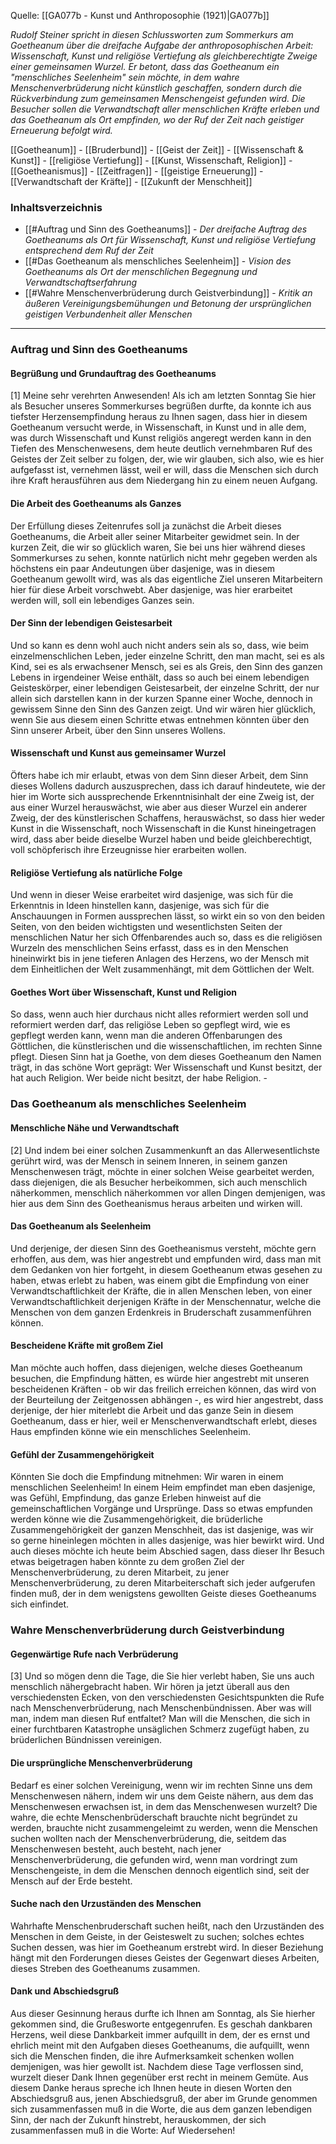 Quelle: [[GA077b - Kunst und Anthroposophie (1921)|GA077b]]


_Rudolf Steiner spricht in diesen Schlussworten zum Sommerkurs am Goetheanum über die dreifache Aufgabe der anthroposophischen Arbeit: Wissenschaft, Kunst und religiöse Vertiefung als gleichberechtigte Zweige einer gemeinsamen Wurzel. Er betont, dass das Goetheanum ein "menschliches Seelenheim" sein möchte, in dem wahre Menschenverbrüderung nicht künstlich geschaffen, sondern durch die Rückverbindung zum gemeinsamen Menschengeist gefunden wird. Die Besucher sollen die Verwandtschaft aller menschlichen Kräfte erleben und das Goetheanum als Ort empfinden, wo der Ruf der Zeit nach geistiger Erneuerung befolgt wird._

[[Goetheanum]] - [[Bruderbund]] - [[Geist der Zeit]] - [[Wissenschaft & Kunst]] - [[religiöse Vertiefung]] - [[Kunst, Wissenschaft, Religion]] - [[Goetheanismus]] - [[Zeitfragen]] - [[geistige Erneuerung]] - [[Verwandtschaft der Kräfte]] - [[Zukunft der Menschheit]]

### Inhaltsverzeichnis

- [[#Auftrag und Sinn des Goetheanums]] - _Der dreifache Auftrag des Goetheanums als Ort für Wissenschaft, Kunst und religiöse Vertiefung entsprechend dem Ruf der Zeit_
- [[#Das Goetheanum als menschliches Seelenheim]] - _Vision des Goetheanums als Ort der menschlichen Begegnung und Verwandtschaftserfahrung_
- [[#Wahre Menschenverbrüderung durch Geistverbindung]] - _Kritik an äußeren Vereinigungsbemühungen und Betonung der ursprünglichen geistigen Verbundenheit aller Menschen_

---

### Auftrag und Sinn des Goetheanums

#### Begrüßung und Grundauftrag des Goetheanums

[1] Meine sehr verehrten Anwesenden! Als ich am letzten Sonntag Sie hier als Besucher unseres Sommerkurses begrüßen durfte, da konnte ich aus tiefster Herzensempfindung heraus zu Ihnen sagen, dass hier in diesem Goetheanum versucht werde, in Wissenschaft, in Kunst und in alle dem, was durch Wissenschaft und Kunst religiös angeregt werden kann in den Tiefen des Menschenwesens, dem heute deutlich vernehmbaren Ruf des Geistes der Zeit selber zu folgen, der, wie wir glauben, sich also, wie es hier aufgefasst ist, vernehmen lässt, weil er will, dass die Menschen sich durch ihre Kraft herausführen aus dem Niedergang hin zu einem neuen Aufgang.

#### Die Arbeit des Goetheanums als Ganzes

Der Erfüllung dieses Zeitenrufes soll ja zunächst die Arbeit dieses Goetheanums, die Arbeit aller seiner Mitarbeiter gewidmet sein. In der kurzen Zeit, die wir so glücklich waren, Sie bei uns hier während dieses Sommerkurses zu sehen, konnte natürlich nicht mehr gegeben werden als höchstens ein paar Andeutungen über dasjenige, was in diesem Goetheanum gewollt wird, was als das eigentliche Ziel unseren Mitarbeitern hier für diese Arbeit vorschwebt. Aber dasjenige, was hier erarbeitet werden will, soll ein lebendiges Ganzes sein.

#### Der Sinn der lebendigen Geistesarbeit

Und so kann es denn wohl auch nicht anders sein als so, dass, wie beim einzelmenschlichen Leben, jeder einzelne Schritt, den man macht, sei es als Kind, sei es als erwachsener Mensch, sei es als Greis, den Sinn des ganzen Lebens in irgendeiner Weise enthält, dass so auch bei einem lebendigen Geisteskörper, einer lebendigen Geistesarbeit, der einzelne Schritt, der nur allein sich darstellen kann in der kurzen Spanne einer Woche, dennoch in gewissem Sinne den Sinn des Ganzen zeigt. Und wir wären hier glücklich, wenn Sie aus diesem einen Schritte etwas entnehmen könnten über den Sinn unserer Arbeit, über den Sinn unseres Wollens.

#### Wissenschaft und Kunst aus gemeinsamer Wurzel

Öfters habe ich mir erlaubt, etwas von dem Sinn dieser Arbeit, dem Sinn dieses Wollens dadurch auszusprechen, dass ich darauf hindeutete, wie der hier im Worte sich aussprechende Erkenntnisinhalt der eine Zweig ist, der aus einer Wurzel herauswächst, wie aber aus dieser Wurzel ein anderer Zweig, der des künstlerischen Schaffens, herauswächst, so dass hier weder Kunst in die Wissenschaft, noch Wissenschaft in die Kunst hineingetragen wird, dass aber beide dieselbe Wurzel haben und beide gleichberechtigt, voll schöpferisch ihre Erzeugnisse hier erarbeiten wollen.

#### Religiöse Vertiefung als natürliche Folge

Und wenn in dieser Weise erarbeitet wird dasjenige, was sich für die Erkenntnis in Ideen hinstellen kann, dasjenige, was sich für die Anschauungen in Formen aussprechen lässt, so wirkt ein so von den beiden Seiten, von den beiden wichtigsten und wesentlichsten Seiten der menschlichen Natur her sich Offenbarendes auch so, dass es die religiösen Wurzeln des menschlichen Seins erfasst, dass es in den Menschen hineinwirkt bis in jene tieferen Anlagen des Herzens, wo der Mensch mit dem Einheitlichen der Welt zusammenhängt, mit dem Göttlichen der Welt.

#### Goethes Wort über Wissenschaft, Kunst und Religion

So dass, wenn auch hier durchaus nicht alles reformiert werden soll und reformiert werden darf, das religiöse Leben so gepflegt wird, wie es gepflegt werden kann, wenn man die anderen Offenbarungen des Göttlichen, die künstlerischen und die wissenschaftlichen, im rechten Sinne pflegt. Diesen Sinn hat ja Goethe, von dem dieses Goetheanum den Namen trägt, in das schöne Wort geprägt: Wer Wissenschaft und Kunst besitzt, der hat auch Religion. Wer beide nicht besitzt, der habe Religion. -

### Das Goetheanum als menschliches Seelenheim

#### Menschliche Nähe und Verwandtschaft

[2] Und indem bei einer solchen Zusammenkunft an das Allerwesentlichste gerührt wird, was der Mensch in seinem Inneren, in seinem ganzen Menschenwesen trägt, möchte in einer solchen Weise gearbeitet werden, dass diejenigen, die als Besucher herbeikommen, sich auch menschlich näherkommen, menschlich näherkommen vor allen Dingen demjenigen, was hier aus dem Sinn des Goetheanismus heraus arbeiten und wirken will.

#### Das Goetheanum als Seelenheim

Und derjenige, der diesen Sinn des Goetheanismus versteht, möchte gern erhoffen, aus dem, was hier angestrebt und empfunden wird, dass man mit dem Gedanken von hier fortgeht, in diesem Goetheanum etwas gesehen zu haben, etwas erlebt zu haben, was einem gibt die Empfindung von einer Verwandtschaftlichkeit der Kräfte, die in allen Menschen leben, von einer Verwandtschaftlichkeit derjenigen Kräfte in der Menschennatur, welche die Menschen von dem ganzen Erdenkreis in Bruderschaft zusammenführen können.

#### Bescheidene Kräfte mit großem Ziel

Man möchte auch hoffen, dass diejenigen, welche dieses Goetheanum besuchen, die Empfindung hätten, es würde hier angestrebt mit unseren bescheidenen Kräften - ob wir das freilich erreichen können, das wird von der Beurteilung der Zeitgenossen abhängen -, es wird hier angestrebt, dass derjenige, der hier miterlebt die Arbeit und das ganze Sein in diesem Goetheanum, dass er hier, weil er Menschenverwandtschaft erlebt, dieses Haus empfinden könne wie ein menschliches Seelenheim.

#### Gefühl der Zusammengehörigkeit

Könnten Sie doch die Empfindung mitnehmen: Wir waren in einem menschlichen Seelenheim! In einem Heim empfindet man eben dasjenige, was Gefühl, Empfindung, das ganze Erleben hinweist auf die gemeinschaftlichen Vorgänge und Ursprünge. Dass so etwas empfunden werden könne wie die Zusammengehörigkeit, die brüderliche Zusammengehörigkeit der ganzen Menschheit, das ist dasjenige, was wir so gerne hineinlegen möchten in alles dasjenige, was hier bewirkt wird. Und auch dieses möchte ich heute beim Abschied sagen, dass dieser Ihr Besuch etwas beigetragen haben könnte zu dem großen Ziel der Menschenverbrüderung, zu deren Mitarbeit, zu jener Menschenverbrüderung, zu deren Mitarbeiterschaft sich jeder aufgerufen finden muß, der in dem wenigstens gewollten Geiste dieses Goetheanums sich einfindet.

### Wahre Menschenverbrüderung durch Geistverbindung

#### Gegenwärtige Rufe nach Verbrüderung

[3] Und so mögen denn die Tage, die Sie hier verlebt haben, Sie uns auch menschlich nähergebracht haben. Wir hören ja jetzt überall aus den verschiedensten Ecken, von den verschiedensten Gesichtspunkten die Rufe nach Menschenverbrüderung, nach Menschenbündnissen. Aber was will man, indem man diesen Ruf entfaltet? Man will die Menschen, die sich in einer furchtbaren Katastrophe unsäglichen Schmerz zugefügt haben, zu brüderlichen Bündnissen vereinigen.

#### Die ursprüngliche Menschenverbrüderung

Bedarf es einer solchen Vereinigung, wenn wir im rechten Sinne uns dem Menschenwesen nähern, indem wir uns dem Geiste nähern, aus dem das Menschenwesen erwachsen ist, in dem das Menschenwesen wurzelt? Die wahre, die echte Menschenbrüderschaft brauchte nicht begründet zu werden, brauchte nicht zusammengeleimt zu werden, wenn die Menschen suchen wollten nach der Menschenverbrüderung, die, seitdem das Menschenwesen besteht, auch besteht, nach jener Menschenverbrüderung, die gefunden wird, wenn man vordringt zum Menschengeiste, in dem die Menschen dennoch eigentlich sind, seit der Mensch auf der Erde besteht.

#### Suche nach den Urzuständen des Menschen

Wahrhafte Menschenbruderschaft suchen heißt, nach den Urzuständen des Menschen in dem Geiste, in der Geisteswelt zu suchen; solches echtes Suchen dessen, was hier im Goetheanum erstrebt wird. In dieser Beziehung hängt mit den Forderungen dieses Geistes der Gegenwart dieses Arbeiten, dieses Streben des Goetheanums zusammen.

#### Dank und Abschiedsgruß

Aus dieser Gesinnung heraus durfte ich Ihnen am Sonntag, als Sie hierher gekommen sind, die Grußesworte entgegenrufen. Es geschah dankbaren Herzens, weil diese Dankbarkeit immer aufquillt in dem, der es ernst und ehrlich meint mit den Aufgaben dieses Goetheanums, die aufquillt, wenn sich die Menschen finden, die ihre Aufmerksamkeit schenken wollen demjenigen, was hier gewollt ist. Nachdem diese Tage verflossen sind, wurzelt dieser Dank Ihnen gegenüber erst recht in meinem Gemüte. Aus diesem Danke heraus spreche ich Ihnen heute in diesen Worten den Abschiedsgruß aus, jenen Abschiedsgruß, der aber im Grunde genommen sich zusammenfassen muß in die Worte, die aus dem ganzen lebendigen Sinn, der nach der Zukunft hinstrebt, herauskommen, der sich zusammenfassen muß in die Worte: Auf Wiedersehen!